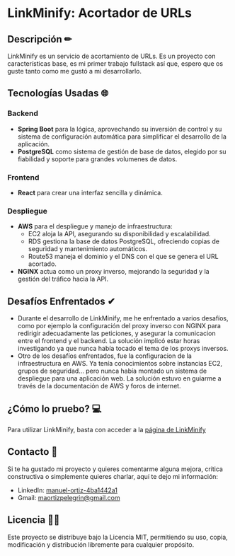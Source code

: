 # LinkMinify: Acortador de URLs

## Descripción ✏
LinkMinify es un servicio de acortamiento de URLs. Es un proyecto con características base, es mi primer trabajo fullstack así que, espero que os guste tanto como me gustó a mi desarrollarlo.

## Tecnologías Usadas 🌐
### Backend 
- **Spring Boot** para la lógica, aprovechando su inversión de control y su sistema de configuración automática para simplificar el desarrollo de la aplicación.
- **PostgreSQL** como sistema de gestión de base de datos, elegido por su fiabilidad y soporte para grandes volumenes de datos.
### Frontend
- **React** para crear una interfaz sencilla y dinámica.
### Despliegue
- **AWS** para el despliegue y manejo de infraestructura:
   - EC2 aloja la API, asegurando su disponibilidad y escalabilidad.
   - RDS gestiona la base de datos PostgreSQL, ofreciendo copias de seguridad y mantenimiento automáticos.
   - Route53 maneja el dominio y el DNS con el que se genera el URL acortado.
- **NGINX** actua como un proxy inverso, mejorando la seguridad y la gestión del tráfico hacia la API.

## Desafíos Enfrentados ✔
- Durante el desarrollo de LinkMinify, me he enfrentado a varios desafíos, como por ejemplo la configuración del proxy inverso con NGINX para redirigir adecuadamente las peticiones, y asegurar la comunicacion entre el frontend y el backend. La solución implicó estar horas investigando ya que nunca había tocado el tema de los proxys inversos.
- Otro de los desafíos enfrentados, fue la configuracion de la infraestructura en AWS. Ya tenía conocimientos sobre instancias EC2, grupos de seguridad... pero nunca había montado un sistema de despliegue para una aplicación web. La solución estuvo en guiarme a través de la documentación de AWS y foros de internet.

## ¿Cómo lo pruebo? 💻
Para utilizar LinkMinify, basta con acceder a la [página de LinkMinify](https://65f21a8aa7ffb33469c2ecc1--keen-babka-f222ef.netlify.app/)

## Contacto 📩
Si te ha gustado mi proyecto y quieres comentarme alguna mejora, crítica constructiva o simplemente quieres charlar, aquí te dejo mi información:
- LinkedIn: [manuel-ortiz-4ba1442a1](https://www.linkedin.com/in/manuel-ortiz-4ba1442a1/)
- Gmail: [maortizpelegrin@gmail.com](mailto:maortizpelegrin@gmail.com)

## Licencia 👮‍♂️
Este proyecto se distribuye bajo la Licencia MIT, permitiendo su uso, copia, modificación y distribución libremente para cualquier propósito.

